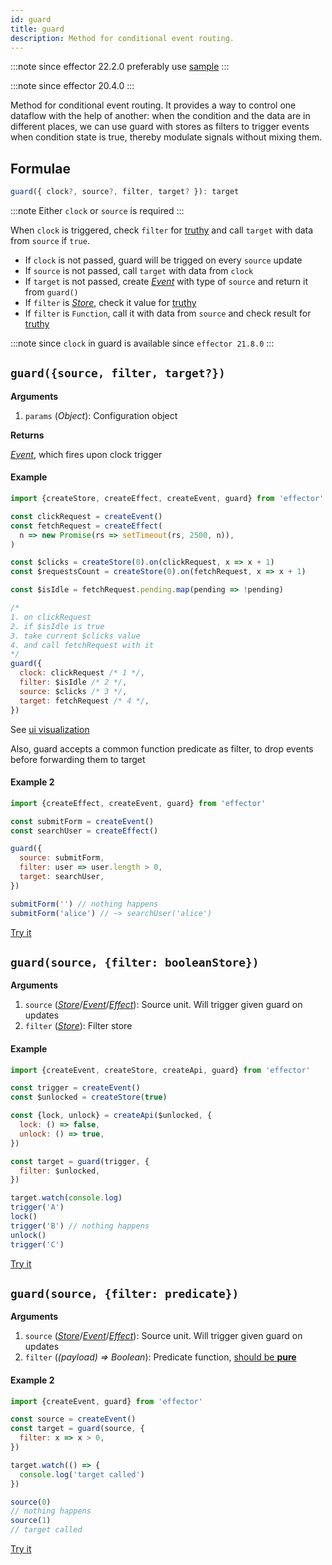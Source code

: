 ```yaml
---
id: guard
title: guard
description: Method for conditional event routing.
---
```


:::note
since effector 22.2.0 preferably use [sample](sample.md)
:::

:::note
since effector 20.4.0
:::

Method for conditional event routing.
It provides a way to control one dataflow with the help of another: when the condition and the data are in different places, we can use guard with stores as filters to trigger events when condition state is true, thereby modulate signals without mixing them.

## Formulae

```ts
guard({ clock?, source?, filter, target? }): target
```

:::note
Either `clock` or `source` is required
:::

When `clock` is triggered, check `filter` for [truthy] and call `target` with data from `source` if `true`.

- If `clock` is not passed, guard will be trigged on every `source` update
- If `source` is not passed, call `target` with data from `clock`
- If `target` is not passed, create [_Event_](Event.md) with type of `source` and return it from `guard()`
- If `filter` is [_Store_](Store.md), check it value for [truthy]
- If `filter` is `Function`, call it with data from `source` and check result for [truthy]

[truthy]: https://developer.mozilla.org/en-US/docs/Glossary/Truthy

:::note since
`clock` in guard is available since `effector 21.8.0`
:::

## `guard({source, filter, target?})`

**Arguments**

1. `params` (_Object_): Configuration object

**Returns**

[_Event_](Event.md), which fires upon clock trigger

#### Example

```js
import {createStore, createEffect, createEvent, guard} from 'effector'

const clickRequest = createEvent()
const fetchRequest = createEffect(
  n => new Promise(rs => setTimeout(rs, 2500, n)),
)

const $clicks = createStore(0).on(clickRequest, x => x + 1)
const $requestsCount = createStore(0).on(fetchRequest, x => x + 1)

const $isIdle = fetchRequest.pending.map(pending => !pending)

/*
1. on clickRequest
2. if $isIdle is true
3. take current $clicks value
4. and call fetchRequest with it
*/
guard({
  clock: clickRequest /* 1 */,
  filter: $isIdle /* 2 */,
  source: $clicks /* 3 */,
  target: fetchRequest /* 4 */,
})
```

See [ui visualization](https://share.effector.dev/zLB4NwNV)

Also, guard accepts a common function predicate as filter, to drop events before forwarding them to target

#### Example 2

```js
import {createEffect, createEvent, guard} from 'effector'

const submitForm = createEvent()
const searchUser = createEffect()

guard({
  source: submitForm,
  filter: user => user.length > 0,
  target: searchUser,
})

submitForm('') // nothing happens
submitForm('alice') // ~> searchUser('alice')
```

[Try it](https://share.effector.dev/84j97tZ7)

## `guard(source, {filter: booleanStore})`

**Arguments**

1. `source` ([_Store_](Store.md)/[_Event_](Event.md)/[_Effect_](Effect.md)): Source unit. Will trigger given guard on updates
1. `filter` ([_Store_](Store.md)): Filter store

#### Example

```js
import {createEvent, createStore, createApi, guard} from 'effector'

const trigger = createEvent()
const $unlocked = createStore(true)

const {lock, unlock} = createApi($unlocked, {
  lock: () => false,
  unlock: () => true,
})

const target = guard(trigger, {
  filter: $unlocked,
})

target.watch(console.log)
trigger('A')
lock()
trigger('B') // nothing happens
unlock()
trigger('C')
```

[Try it](https://share.effector.dev/6bqOCO4y)

## `guard(source, {filter: predicate})`

**Arguments**

1. `source` ([_Store_](Store.md)/[_Event_](Event.md)/[_Effect_](Effect.md)): Source unit. Will trigger given guard on updates
2. `filter` (_(payload) => Boolean_): Predicate function, [should be **pure**](../../glossary.md#purity)

#### Example 2

```js
import {createEvent, guard} from 'effector'

const source = createEvent()
const target = guard(source, {
  filter: x => x > 0,
})

target.watch(() => {
  console.log('target called')
})

source(0)
// nothing happens
source(1)
// target called
```

[Try it](https://share.effector.dev/ethzpd8Y)
